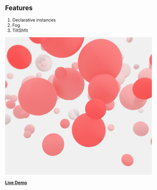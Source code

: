## Features
1. Declarative instances
2. Fog
3. TiltShfit

<img src='Screenshot.png' width="480px">

[**Live Demo**](https://momentchan.github.io/r3f-bubbles/)
